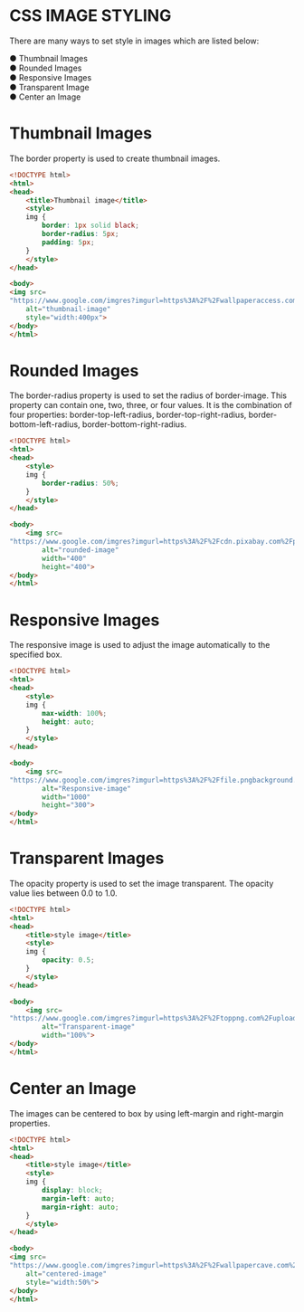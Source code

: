 # CSS IMAGE STYLING
There are many ways to set style in images which are listed below:

● Thumbnail Images <br>
● Rounded Images <br>
● Responsive Images <br>
● Transparent Image <br>
● Center an Image <br>

# Thumbnail Images
The border property is used to create thumbnail images.

```html
<!DOCTYPE html>
<html>
<head>
	<title>Thumbnail image</title>
	<style>
	img {
		border: 1px solid black;
		border-radius: 5px;
		padding: 5px;
	}
	</style>
</head>

<body>
<img src=
"https://www.google.com/imgres?imgurl=https%3A%2F%2Fwallpaperaccess.com%2Ffull%2F3458147.jpg&imgrefurl=https%3A%2F%2Fwallpaperaccess.com%2Fthumbnail&tbnid=dPbi6jnCbkXAmM&vet=12ahUKEwjXpr_h5rf5AhUngtgFHfDRAa0QMygJegUIARD1AQ..i&docid=lMb-WcYy4O1NQM&w=3584&h=2240&q=thumbnail%20images&ved=2ahUKEwjXpr_h5rf5AhUngtgFHfDRAa0QMygJegUIARD1AQ"
	alt="thumbnail-image"
	style="width:400px">
</body>
</html>
```

# Rounded Images
The border-radius property is used to set the radius of border-image. This property can contain one, two, three, or four values. 
It is the combination of four properties: border-top-left-radius, border-top-right-radius, border-bottom-left-radius, border-bottom-right-radius.

```html
<!DOCTYPE html>
<html>
<head>
	<style>
	img {
		border-radius: 50%;
	}
	</style>
</head>

<body>
	<img src=
"https://www.google.com/imgres?imgurl=https%3A%2F%2Fcdn.pixabay.com%2Fphoto%2F2015%2F09%2F10%2F14%2F50%2Fgradient-934519__480.jpg&imgrefurl=https%3A%2F%2Fpixabay.com%2Fimages%2Fsearch%2Fthumbnail%2F&tbnid=5HEmOKi6o9fIJM&vet=12ahUKEwjXpr_h5rf5AhUngtgFHfDRAa0QMygOegUIARCAAg..i&docid=6AeHlSOpVMgZ8M&w=691&h=480&q=thumbnail%20images&ved=2ahUKEwjXpr_h5rf5AhUngtgFHfDRAa0QMygOegUIARCAAg"
		alt="rounded-image"
		width="400"
		height="400">
</body>
</html>
```

# Responsive Images
The responsive image is used to adjust the image automatically to the specified box.

```html
<!DOCTYPE html>
<html>
<head>
	<style>
	img {
		max-width: 100%;
		height: auto;
	}
	</style>
</head>

<body>
	<img src=
"https://www.google.com/imgres?imgurl=https%3A%2F%2Ffile.pngbackground.com%2Fuploads%2Fpreview%2Fgaming-youtube-thumbnail-background-full-hd-116264029530uvpzthxsn.jpg&imgrefurl=https%3A%2F%2Fpngbackground.com%2Fphoto%2F2175%2Fgaming-youtube-thumbnail-background-full-hd&tbnid=W62M1mB2t-sB5M&vet=12ahUKEwjXpr_h5rf5AhUngtgFHfDRAa0QMygQegUIARCEAg..i&docid=5zma8oPuLv7R2M&w=850&h=478&q=thumbnail%20images&ved=2ahUKEwjXpr_h5rf5AhUngtgFHfDRAa0QMygQegUIARCEAg"
		alt="Responsive-image"
		width="1000"
		height="300">
</body>
</html>
```

# Transparent Images
The opacity property is used to set the image transparent. The opacity value lies between 0.0 to 1.0.

```html
<!DOCTYPE html>
<html>
<head>
	<title>style image</title>
	<style>
	img {
		opacity: 0.5;
	}
	</style>
</head>

<body>
	<img src=
"https://www.google.com/imgres?imgurl=https%3A%2F%2Ftoppng.com%2Fuploads%2Fpreview%2Fthumbnail-effect-black-background-11563878112yn6okdl48w.jpg&imgrefurl=https%3A%2F%2Ftoppng.com%2Ffree-image%2Fthumbnail-effect-black-hd-background-PNG-free-PNG-Images_322017&tbnid=wtzf-rEun9My2M&vet=12ahUKEwjXpr_h5rf5AhUngtgFHfDRAa0QMygiegUIARCuAg..i&docid=XiQ442IQqD6t6M&w=850&h=479&q=thumbnail%20images&ved=2ahUKEwjXpr_h5rf5AhUngtgFHfDRAa0QMygiegUIARCuAg"
		alt="Transparent-image"
		width="100%">
</body>
</html>
```

# Center an Image
The images can be centered to box by using left-margin and right-margin properties.

```html
<!DOCTYPE html>
<html>
<head>
	<title>style image</title>
	<style>
	img {
		display: block;
		margin-left: auto;
		margin-right: auto;
	}
	</style>
</head>

<body>
<img src=
"https://www.google.com/imgres?imgurl=https%3A%2F%2Fwallpapercave.com%2Fwp%2Fwp5952042.jpg&imgrefurl=https%3A%2F%2Fwallpapercave.com%2Fyoutube-thumbnails-wallpapers&tbnid=g0HcmxCwj3fBHM&vet=12ahUKEwjXpr_h5rf5AhUngtgFHfDRAa0QMygfegUIARCoAg..i&docid=Khk6VIt29T5vBM&w=1920&h=1080&q=thumbnail%20images&ved=2ahUKEwjXpr_h5rf5AhUngtgFHfDRAa0QMygfegUIARCoAg"
	alt="centered-image"
	style="width:50%">
</body>
</html>
```
